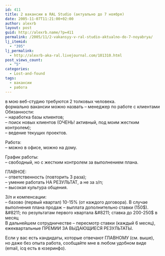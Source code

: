 ```yaml
---
id: 411
title: 2 вакансии в RAL Studio (актуально до 7 ноября)
date: 2005-11-07T11:21:00+02:00
author: alexrb
layout: post
guid: http://alexrb.name/?p=411
permalink: /2005/11/2-vakansyy-v-ral-studio-aktualno-do-7-noyabrya/
lj_itemid:
  - "395"
lj_permalink:
  - http://alexrb-aka-ral.livejournal.com/101310.html
post_views_count:
  - "5"
categories:
  - Lost-and-found
tags:
  - вакансии
  - работа
---
```

в мою веб-студию требуются 2 толковых человека.  
формально вакансии можно назвать &#8211; менеджер по работе с клиентами  
Обязанности:  
&#8211; наработка базы клиентов;  
&#8211; поиск новых клиентов (ОЧЕНЬ! активный, под моим жестким контролем);  
&#8211; ведение текущих проектов.

Работа:  
&#8211; можно в офисе, можно на дому.

График работы:  
&#8211; свободный, но с жестким контролем за выполнением плана.

ГЛАВНОЕ:  
&#8211; ответственность (повторить 3 раза);  
&#8211; умение работать НА РЕЗУЛЬТАТ, а не за з/п;  
&#8211; высокая культура общения.

З/п и компенсации:  
&#8211; базово (первый квартал) 10-15% (от каждого договора). В случае выполнения плана продаж &#8211; выплата дополнительно ставки (150$).  
&#8211; по результатам первого квартала &#8211; cтавка до 200-250$ в месяц  
В дальнейшем сотрудничестве &#8211; пересмотр ставки (каждый 6 месяц), ежеквартальные ПРЕМИИ ЗА ВЫДАЮЩИЕСЯ РЕЗУЛЬТАТЫ.

Если у вас есть кандидаты, которые отвечают ГЛАВНОМУ (см. выше), но даже без опыта работа, сообщайте мне в любом удобном виде (email, icq есть в юзеринфо).